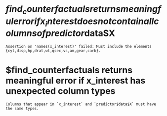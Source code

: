 # $find_counterfactuals returns meaningful error if x_interest does not contain all columns of predictor$data$X

    Assertion on 'names(x_interest)' failed: Must include the elements {cyl,disp,hp,drat,wt,qsec,vs,am,gear,carb}.

# $find_counterfactuals returns meaningful error if x_interest has unexpected column types

    Columns that appear in `x_interest` and `predictor$data$X` must have the same types.

